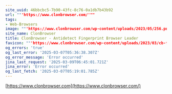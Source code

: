 ```yaml
---
site_uuid: 46bbcbc5-7b90-43fc-8c76-0a1db7b43b92
url: ""'https://www.clonbrowser.com/'""
tags:
- Web-Browsers
image: ""'https://www.clonbrowser.com/wp-content/uploads/2023/05/256.png'""
site_name: ClonBrowser
title: ClonBrowser - Antidetect Fingerprint Browser Leader
favicon: ""'https://www.clonbrowser.com/wp-content/uploads/2023/03/cb-favicon.ico'""
og_errors: 'true'
og_last_error: '2025-03-07T05:36:38.307Z'
og_error_message: 'Error occurred'
jina_last_request: '2025-03-09T06:45:01.721Z'
jina_error: 'Error occurred'
og_last_fetch: '2025-03-07T05:19:01.785Z'
---
```


[https://www.clonbrowser.com](https://www.clonbrowser.com/)
